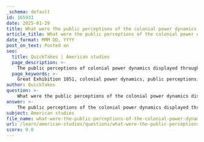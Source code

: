 ```yaml
---
_schema: default
id: 165931
date: 2025-01-29
title: What were the public perceptions of the colonial power dynamics displayed through the exhibits from India?
article_title: What were the public perceptions of the colonial power dynamics displayed through the exhibits from India?
date_format: MMM DD, YYYY
post_on_text: Posted on
seo:
  title: QuickTakes | American studies
  page_description: >-
    The public perceptions of colonial power dynamics displayed through the exhibits from India at the Great Exhibition of 1851 reflect a complex interplay of showcasing colonial wealth, reinforcing stereotypes, acknowledging exploitation, and embodying racial hierarchies.
  page_keywords: >-
    Great Exhibition 1851, colonial power dynamics, public perceptions, British Empire, Indian exhibits, stereotypes, racial hierarchies, economic exploitation, cultural representation, imperialism
author: QuickTakes
question: >-
    What were the public perceptions of the colonial power dynamics displayed through the exhibits from India?
answer: >-
    The public perceptions of the colonial power dynamics displayed through the exhibits from India at the Great Exhibition of 1851 were complex and multifaceted. The exhibition served as a platform that not only showcased the wealth and resources of the British Empire but also reinforced existing stereotypes and justified colonial rule. Here are several key points regarding these perceptions:\n\n1. **Showcasing Colonial Wealth**: The Great Exhibition prominently featured Indian textiles, spices, and other products, which highlighted the economic benefits derived from colonial exploitation. This display was intended to demonstrate the superiority of British industry and the benefits of colonialism to the British public and international visitors. The perception was that British industrial progress was built upon the resources and labor of colonized regions.\n\n2. **Reinforcement of Stereotypes**: The exhibits from India often perpetuated stereotypes about the colonized peoples. These representations were framed within a narrative that justified British imperialism, suggesting that colonization was a civilizing mission. The public perception was shaped by these narratives, which portrayed colonized regions as exotic and backward, thus legitimizing the colonial power dynamics.\n\n3. **Racial Hierarchies**: The exhibition reflected the racial hierarchies of the 19th century, where the British were positioned as superior to the colonized peoples. This dynamic was evident in the way exhibits were curated and presented, often emphasizing the "otherness" of the cultures represented. The public perception was influenced by these racial constructs, which were deeply embedded in the societal views of the time.\n\n4. **Acknowledgment of Exploitation**: While the exhibition celebrated industrial achievements, it also inadvertently acknowledged the exploitation inherent in colonial practices. The displays from India and other colonies highlighted the wealth generated through colonialism, prompting some segments of the public to question the morality of such exploitation. However, this acknowledgment was often overshadowed by the dominant narrative of progress and superiority.\n\n5. **Cultural Representation**: The way Indian culture was represented at the exhibition contributed to a simplified and often romanticized view of the region. This cultural representation was not only a reflection of colonial attitudes but also shaped how the British public perceived India and its people. The perception was that Indian culture was a curiosity to be displayed rather than a complex and rich heritage deserving of respect.\n\nIn summary, the public perceptions of the colonial power dynamics displayed through the exhibits from India at the Great Exhibition were largely shaped by the exhibition's framing of colonialism as a beneficial and civilizing force. This narrative reinforced stereotypes, justified imperial rule, and reflected the racial hierarchies of the time, while also acknowledging the exploitation that underpinned the wealth showcased at the event.
subject: American studies
file_name: what-were-the-public-perceptions-of-the-colonial-power-dynamics-displayed-through-the-exhibits-from-india.md
url: /learn/american-studies/questions/what-were-the-public-perceptions-of-the-colonial-power-dynamics-displayed-through-the-exhibits-from-india
score: 9.0
---
```


&nbsp;